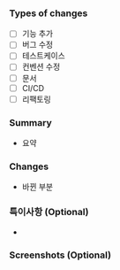 ### Types of changes

- [ ] 기능 추가
- [ ] 버그 수정
- [ ] 테스트케이스
- [ ] 컨벤션 수정
- [ ] 문서
- [ ] CI/CD
- [ ] 리팩토링

### Summary

- 요약

### Changes

- 바뀐 부분


### 특이사항 (Optional)

-

### Screenshots (Optional)